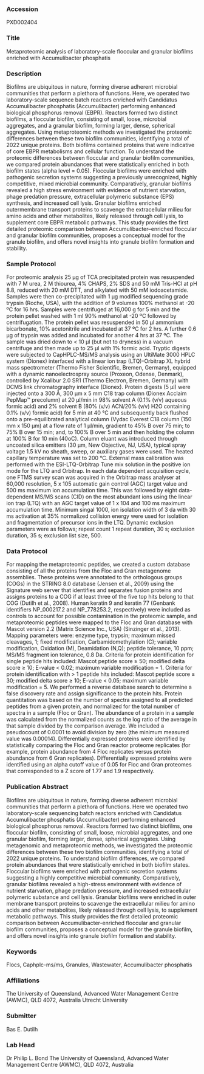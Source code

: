 ### Accession
PXD002404

### Title
Metaproteomic analysis of laboratory-scale floccular and granular biofilms enriched with Accumulibacter phosphatis

### Description
Biofilms are ubiquitous in nature, forming diverse adherent microbial communities that perform a plethora of functions. Here, we operated two laboratory-scale sequence batch reactors enriched with Candidatus Accumulibacter phosphatis (Accumulibacter) performing enhanced biological phosphorus removal (EBPR). Reactors formed two distinct biofilms, a floccular biofilm, consisting of small, loose, microbial aggregates, and a granular biofilm, forming larger, dense, spherical aggregates. Using metaproteomic methods we investigated the proteomic differences between these two biofilm communities, identifying a total of 2022 unique proteins. Both biofilms contained proteins that were indicative of core EBPR metabolisms and cellular function. To understand the proteomic differences between floccular and granular biofilm communities, we compared protein abundances that were statistically enriched in both biofilm states (alpha level = 0.05). Floccular biofilms were enriched with pathogenic secretion systems suggesting a previously unrecognized, highly competitive, mixed microbial community. Comparatively, granular biofilms revealed a high stress environment with evidence of nutrient starvation, phage predation pressure, extracellular polymeric substance (EPS) synthesis, and increased cell lysis. Granular biofilms enriched outermembrane transport proteins to scavenge the extracellular milieu for amino acids and other metabolites, likely released through cell lysis, to supplement core EBPR metabolic pathways. This study provides the first detailed proteomic comparison between Accumulibacter–enriched floccular and granular biofilm communities, proposes a conceptual model for the granule biofilm, and offers novel insights into granule biofilm formation and stability.

### Sample Protocol
For proteomic analysis 25 µg of TCA precipitated protein was resuspended with 7 M urea, 2 M thiourea, 4% CHAPS, 2% SDS and 50 mM Tris-HCl at pH 8.8, reduced with 20 mM DTT, and alkylated with 50 mM iodoacetamide. Samples were then co-precipitated with 1 µg modified sequencing grade trypsin (Roche, USA), with the addition of 9 volumes 100% methanol at -20 ºC for 16 hrs. Samples were centrifuged at 16,000 g for 5 min and the protein pellet washed with 1 ml 90% methanol at -20 ºC followed by centrifugation. The protein pellet was resuspended in 50 µl ammonium bicarbonate, 10% acetonitrile and incubated at 37 ºC for 2 hrs. A further 0.6 µg of trypsin was added and incubated for another 4 hrs at 37 ºC. The sample was dried down to < 10 µl (but not to dryness) in a vacuum centrifuge and then made up to 25 µl with 1% formic acid. Tryptic digests were subjected to CapHPLC-MS/MS analysis using an UltiMate 3000 HPLC system (Dionex) interfaced with a linear ion trap (LTQ)-Orbitrap XL hybrid mass spectrometer (Thermo Fisher Scientific, Bremen, Germany), equipped with a dynamic nanoelectrospray source (Proxeon, Odense, Denmark), controlled by Xcalibur 2.0 SR1 (Thermo Electron, Bremen, Germany) with DCMS link chromatography interface (Dionex). Protein digests (5 µl) were injected onto a 300 Å, 300 µm x 5 mm C18 trap column (Dionex Acclaim PepMap™ precolumn) at 20 µl/min in 98% solvent A (0.1% (v/v) aqueous formic acid) and 2% solvent B (80% (v/v) ACN/20% (v/v) H2O containing 0.1% (v/v) formic acid) for 5 min at 40 °C and subsequently back flushed onto a pre-equilibrated analytical column (Vydac Everest C18 column (150 mm x 150 µm) at a flow rate of 1 µl/min, gradient to 45% B over 75 min; to 75% B over 15 min; and, to 100% B over 5 min and then holding the column at 100% B for 10 min (40oC). Column eluant was introduced through uncoated silica emitters (30 µm, New Objective, NJ, USA), typical spray voltage 1.5 kV no sheath, sweep, or auxiliary gases were used. The heated capillary temperature was set to 200 °C. External mass calibration was performed with the ESI-LTQ-Orbitrap Tune mix solution in the positive ion mode for the LTQ and Orbitrap. In each data dependent acquisition cycle, one FTMS survey scan was acquired in the Orbitrap mass analyser at 60,000 resolution, 5 x 105 automatic gain control (AGC) target value and 500 ms maximum ion accumulation time. This was followed by eight data-dependent MS/MS scans (CID) on the most abundant ions using the linear ion trap (LTQ) with an AGC target value of 1 x 104 and 100 ms maximum accumulation time. Minimum singal 1000, ion isolation width of 3 da with 30 ms activation at 35% normalized collision energy were used for isolation and fragmentation of precursor ions in the LTQ. Dynamic exclusion parameters were as follows; repeat count 1 repeat duration, 30 s; exclusion duration, 35 s; exclusion list size, 500.

### Data Protocol
For mapping the metaproteomic peptides, we created a custom database consisting of all the proteins from the Floc and Gran metagenome assemblies. These proteins were annotated to the orthologous groups (COGs) in the STRING 8.0 database (Jensen et al., 2009) using the Signature web server that identifies and separates fusion proteins and assigns proteins to a COG if at least three of the five top hits belong to that COG (Dutilh et al., 2008). Human keratin 9 and keratin 77 (Genbank identifiers NP_000217.2 and NP_778253.2, respectively) were included as controls to account for possible contamination in the proteomic sample, and metaproteomic peptides were mapped to the Floc and Gran database with Mascot version 2.2 (Matrix Science Inc., USA) (Sinzinger et al., 2013). Mapping parameters were: enzyme type, trypsin; maximum missed cleavages, 1; fixed modification, Carbamidomethylation (C); variable modification, Oxidation (M), Deamidation (N,Q); peptide tolerance, 10 ppm; MS/MS fragment ion tolerance, 0.8 Da. Criteria for protein identification for single peptide hits included: Mascot peptide score ≥ 50; modified delta score ≥ 10; E-value < 0.02; maximum variable modification = 1. Criteria for protein identification with > 1 peptide hits included: Mascot peptide score ≥ 30; modified delta score ≥ 10; E-value < 0.05; maximum variable modification = 5. We performed a reverse database search to determine a false discovery rate and assign significance to the protein hits. Protein quantitation was based on the number of spectra assigned to all predicted peptides from a given protein, and normalized for the total number of spectra in a sample (Floc or Gran). The abundance of a protein in a sample was calculated from the normalized counts as the log ratio of the average in that sample divided by the comparison average. We included a pseudocount of 0.0001 to avoid division by zero (the minimum measured value was 0.00014). Differentially expressed proteins were identified by statistically comparing the Floc and Gran reactor proteome replicates (for example, protein abundance from 4 Floc replicates versus protein abundance from 6 Gran replicates). Differentially expressed proteins were identified using an alpha cutoff value of 0.05 for Floc and Gran proteomes that corresponded to a Z score of 1.77 and 1.9 respectively.

### Publication Abstract
Biofilms are ubiquitous in nature, forming diverse adherent microbial communities that perform a plethora of functions. Here we operated two laboratory-scale sequencing batch reactors enriched with Candidatus Accumulibacter phosphatis (Accumulibacter) performing enhanced biological phosphorus removal. Reactors formed two distinct biofilms, one floccular biofilm, consisting of small, loose, microbial aggregates, and one granular biofilm, forming larger, dense, spherical aggregates. Using metagenomic and metaproteomic methods, we investigated the proteomic differences between these two biofilm communities, identifying a total of 2022 unique proteins. To understand biofilm differences, we compared protein abundances that were statistically enriched in both biofilm states. Floccular biofilms were enriched with pathogenic secretion systems suggesting a highly competitive microbial community. Comparatively, granular biofilms revealed a high-stress environment with evidence of nutrient starvation, phage predation pressure, and increased extracellular polymeric substance and cell lysis. Granular biofilms were enriched in outer membrane transport proteins to scavenge the extracellular milieu for amino acids and other metabolites, likely released through cell lysis, to supplement metabolic pathways. This study provides the first detailed proteomic comparison between Accumulibacter-enriched floccular and granular biofilm communities, proposes a conceptual model for the granule biofilm, and offers novel insights into granule biofilm formation and stability.

### Keywords
Flocs, Caphplc-ms/ms, Granules, Wastewater, Accumulibacter phosphatis

### Affiliations
The University of Queensland, Advanced Water Management Centre (AWMC), QLD 4072, Australia
Utrecht University

### Submitter
Bas E. Dutilh

### Lab Head
Dr Philip L. Bond
The University of Queensland, Advanced Water Management Centre (AWMC), QLD 4072, Australia


